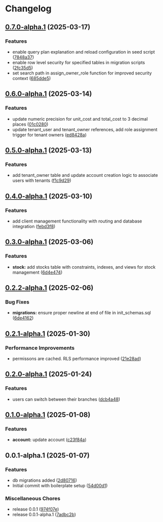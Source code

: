 # Changelog

## [0.7.0-alpha.1](https://github.com/EchoChart/echochart/compare/echochart-supabase-v0.6.0-alpha.1...echochart-supabase-v0.7.0-alpha.1) (2025-03-17)


### Features

* enable query plan explanation and reload configuration in seed script ([7848a37](https://github.com/EchoChart/echochart/commit/7848a37b504ca2eb2a75669140e541b8ce73933c))
* enable row level security for specified tables in migration scripts ([2fc35d5](https://github.com/EchoChart/echochart/commit/2fc35d523074819493a1929071e7064ccd28ce57))
* set search path in assign_owner_role function for improved security context ([685dde5](https://github.com/EchoChart/echochart/commit/685dde56934f2cf6fd4ad77b010a0001f7ea6821))

## [0.6.0-alpha.1](https://github.com/EchoChart/echochart/compare/echochart-supabase-v0.5.0-alpha.1...echochart-supabase-v0.6.0-alpha.1) (2025-03-14)


### Features

* update numeric precision for unit_cost and total_cost to 3 decimal places ([01c0280](https://github.com/EchoChart/echochart/commit/01c028000a2c797621ead39ffd3e6f44c041068b))
* update tenant_user and tenant_owner references, add role assignment trigger for tenant owners ([ed8428a](https://github.com/EchoChart/echochart/commit/ed8428a6e6adade1b4b24884929fef8255908d21))

## [0.5.0-alpha.1](https://github.com/EchoChart/echochart/compare/echochart-supabase-v0.4.0-alpha.1...echochart-supabase-v0.5.0-alpha.1) (2025-03-13)


### Features

* add tenant_owner table and update account creation logic to associate users with tenants ([f1c9d29](https://github.com/EchoChart/echochart/commit/f1c9d29eb65d7f51848a1416c53be98c56011669))

## [0.4.0-alpha.1](https://github.com/EchoChart/echochart/compare/echochart-supabase-v0.3.0-alpha.1...echochart-supabase-v0.4.0-alpha.1) (2025-03-10)


### Features

* add client management functionality with routing and database integration ([febd3f8](https://github.com/EchoChart/echochart/commit/febd3f84cbfbc5bba66f2a8cf1d00937b3919651))

## [0.3.0-alpha.1](https://github.com/EchoChart/echochart/compare/echochart-supabase-v0.2.2-alpha.1...echochart-supabase-v0.3.0-alpha.1) (2025-03-06)


### Features

* **stock:** add stocks table with constraints, indexes, and views for stock management ([6d4e474](https://github.com/EchoChart/echochart/commit/6d4e4745106ef081c1f802de1fd886c911ade11f))

## [0.2.2-alpha.1](https://github.com/EchoChart/echochart/compare/echochart-supabase-v0.2.1-alpha.1...echochart-supabase-v0.2.2-alpha.1) (2025-02-06)


### Bug Fixes

* **migrations:** ensure proper newline at end of file in init_schemas.sql ([6de4162](https://github.com/EchoChart/echochart/commit/6de416228cc0f32ce9afe58625783ea52126347e))

## [0.2.1-alpha.1](https://github.com/EchoChart/echochart/compare/echochart-supabase-v0.2.0-alpha.1...echochart-supabase-v0.2.1-alpha.1) (2025-01-30)


### Performance Improvements

* permissons are cached. RLS performance improved ([21e28ad](https://github.com/EchoChart/echochart/commit/21e28adb21c22bd1297bde1ff534532127f9dd49))

## [0.2.0-alpha.1](https://github.com/EchoChart/echochart/compare/echochart-supabase-v0.1.0-alpha.1...echochart-supabase-v0.2.0-alpha.1) (2025-01-24)


### Features

* users can switch between their branches ([dcb4a48](https://github.com/EchoChart/echochart/commit/dcb4a489407436c32cc650ac93a73db698f5010b))

## [0.1.0-alpha.1](https://github.com/EchoChart/echochart/compare/echochart-supabase-v0.0.1-alpha.1...echochart-supabase-v0.1.0-alpha.1) (2025-01-08)


### Features

* **account:** update account ([c23f84a](https://github.com/EchoChart/echochart/commit/c23f84a790c03cb35d6241b668bb57d9f02737b7))

## 0.0.1-alpha.1 (2025-01-07)


### Features

* db migrations added ([2d80716](https://github.com/EchoChart/echochart/commit/2d8071644c43ab112f0cf16d22b19078746862df))
* Initial commit with boilerplate setup ([54d00d1](https://github.com/EchoChart/echochart/commit/54d00d17fd3852455070082322817b76cff7ea48))


### Miscellaneous Chores

* release 0.0.1 ([974f07e](https://github.com/EchoChart/echochart/commit/974f07e750591bff3d27bbdd8d74b7d265683304))
* release 0.0.1-alpha.1 ([7adbc2b](https://github.com/EchoChart/echochart/commit/7adbc2bfa4437a6f750bb9ed33809ee06c470ae6))

